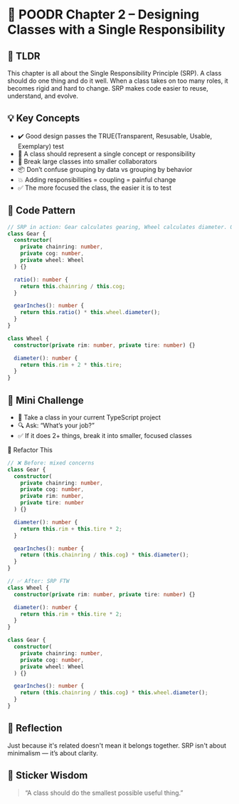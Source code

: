 # 📘 POODR Chapter 2 – Designing Classes with a Single Responsibility

## 🧠 TLDR

This chapter is all about the Single Responsibility Principle (SRP). A class should do one thing and do it well. When a class takes on too many roles, it becomes rigid and hard to change. SRP makes code easier to reuse, understand, and evolve.

## 💡 Key Concepts

- ✔️ Good design passes the TRUE(Transparent, Resusable, Usable, Exemplary) test
- 🧼 A class should represent a single concept or responsibility
- 🧩 Break large classes into smaller collaborators
- 📦 Don’t confuse grouping by data vs grouping by behavior
- 💥 Adding responsibilities = coupling = painful change
- ✅ The more focused the class, the easier it is to test

## 🧪 Code Pattern

```typescript
// SRP in action: Gear calculates gearing, Wheel calculates diameter. One job per class.
class Gear {
  constructor(
    private chainring: number,
    private cog: number,
    private wheel: Wheel
  ) {}

  ratio(): number {
    return this.chainring / this.cog;
  }

  gearInches(): number {
    return this.ratio() * this.wheel.diameter();
  }
}

class Wheel {
  constructor(private rim: number, private tire: number) {}

  diameter(): number {
    return this.rim + 2 * this.tire;
  }
}
```

## 🧪 Mini Challenge

- 🎯 Take a class in your current TypeScript project
- 🔍 Ask: “What’s your job?”
- ✅ If it does 2+ things, break it into smaller, focused classes

🔁 Refactor This

```typescript
// ❌ Before: mixed concerns
class Gear {
  constructor(
    private chainring: number,
    private cog: number,
    private rim: number,
    private tire: number
  ) {}

  diameter(): number {
    return this.rim + this.tire * 2;
  }

  gearInches(): number {
    return (this.chainring / this.cog) * this.diameter();
  }
}

// ✅ After: SRP FTW
class Wheel {
  constructor(private rim: number, private tire: number) {}

  diameter(): number {
    return this.rim + this.tire * 2;
  }
}

class Gear {
  constructor(
    private chainring: number,
    private cog: number,
    private wheel: Wheel
  ) {}

  gearInches(): number {
    return (this.chainring / this.cog) * this.wheel.diameter();
  }
}
```

## 🤔 Reflection

Just because it's related doesn't mean it belongs together. SRP isn't about minimalism — it’s about clarity.

## 🔖 Sticker Wisdom

> “A class should do the smallest possible useful thing.”
